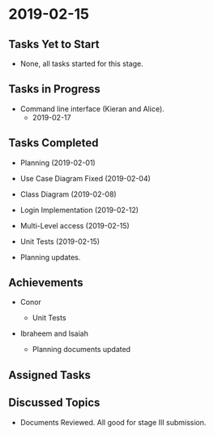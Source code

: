 # 2019-02-15

## Tasks Yet to Start

* None, all tasks started for this stage. 

## Tasks in Progress

* Command line interface (Kieran and Alice).
    * 2019-02-17

## Tasks Completed

* Planning (2019-02-01)
* Use Case Diagram Fixed (2019-02-04)
* Class Diagram (2019-02-08)


* Login Implementation (2019-02-12)
* Multi-Level access (2019-02-15)

* Unit Tests (2019-02-15)

* Planning updates.

## Achievements

* Conor
    * Unit Tests

* Ibraheem and Isaiah
    * Planning documents updated

## Assigned Tasks


## Discussed Topics

* Documents Reviewed. All good for stage III submission. 